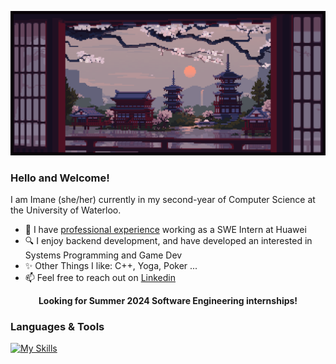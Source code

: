 
![](https://github.com/EnamiYa/EnamiYa/blob/main/japanese%20temple.gif)

### Hello and Welcome!
I am Imane (she/her) currently in my second-year of Computer Science at the University of Waterloo.

* 💼 I have <a href="https://github.com/EnamiYa/Resume/blob/main/Imane_Resume.pdf">professional experience</a> working as a SWE Intern at Huawei
* 🔍 I enjoy backend development, and have developed an interested in Systems Programming and Game Dev
* ✨ Other Things I like: C++, Yoga, Poker ...
* 📫 Feel free to reach out on <a href="https://www.linkedin.com/in/iyacoubi/" >Linkedin</a>
  
<p align="center">
  <strong>
     Looking for Summer 2024 Software Engineering internships!
  </strong>
</p>

### Languages & Tools
[![My Skills](https://skills.thijs.gg/icons?i=cpp,c,nodejs,js,py,html,css,git)](https://skills.thijs.gg)

 <!-- * 🔭 I’m currently working on a personal website (coming up soon).

<!-- RESOURCES
 <img src="https://github-readme-stats.vercel.app/api/top-langs?username=enamiya&layout=compact"/>	
 
<img src="https://media2.giphy.com/media/QssGEmpkyEOhBCb7e1/giphy.gif?cid=ecf05e47a0n3gi1bfqntqmob8g9aid1oyj2wr3ds3mg700bl&rid=giphy.gif" width ="25" />

<img src="https://user-images.githubusercontent.com/73097560/115834477-dbab4500-a447-11eb-908a-139a6edaec5c.gif" /> -->
         
          

    


